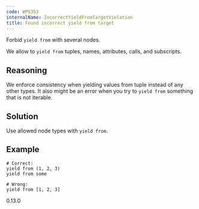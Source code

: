 ```yaml
---
code: WPS353
internalName: IncorrectYieldFromTargetViolation
title: Found incorrect yield from target
---
```


Forbid `yield from` with several nodes.

We allow to `yield from` tuples, names, attributes, calls, and
subscripts.

## Reasoning
We enforce consistency when yielding values from tuple instead of
any other types. It also might be an error when you try to `yield
from` something that is not iterable.

## Solution
Use allowed node types with `yield from`.

## Example

    # Correct:
    yield from (1, 2, 3)
    yield from some
    
    # Wrong:
    yield from [1, 2, 3]

<div class="versionadded">

0.13.0

</div>